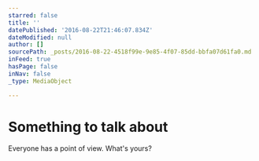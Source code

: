 ```yaml
---
starred: false
title: ''
datePublished: '2016-08-22T21:46:07.834Z'
dateModified: null
author: []
sourcePath: _posts/2016-08-22-4518f99e-9e85-4f07-85dd-bbfa07d61fa0.md
inFeed: true
hasPage: false
inNav: false
_type: MediaObject

---
```

# Something to talk about

Everyone has a point of view. What's yours?